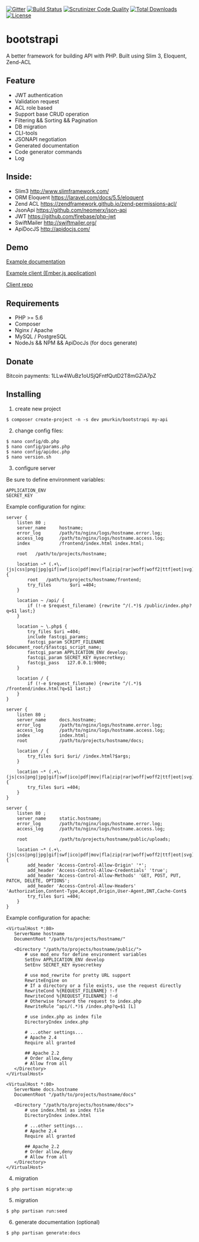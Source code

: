 [![Gitter](https://img.shields.io/gitter/room/nwjs/nw.js.svg)](https://gitter.im/bootstrapi/Lobby)
[![Build Status](https://travis-ci.org/kot13/bootstrapi.svg?branch=master)](https://travis-ci.org/kot13/bootstrapi)
[![Scrutinizer Code Quality](https://scrutinizer-ci.com/g/kot13/bootstrapi/badges/quality-score.png?b=master)](https://scrutinizer-ci.com/g/kot13/bootstrapi/?branch=master)
[![Total Downloads](https://poser.pugx.org/pmurkin/bootstrapi/downloads)](https://packagist.org/packages/pmurkin/bootstrapi)
[![License](https://poser.pugx.org/pmurkin/bootstrapi/license)](https://packagist.org/packages/pmurkin/bootstrapi)

# bootstrapi
A better framework for building API with PHP. Built using Slim 3, Eloquent, Zend-ACL

## Feature
* JWT authentication
* Validation request
* ACL role based
* Support base CRUD operation
* Filtering && Sorting && Pagination
* DB migration
* CLI-tools
* JSONAPI negotiation
* Generated documentation
* Code generator commands
* Log

## Inside:
* Slim3 http://www.slimframework.com/
* ORM Eloquent https://laravel.com/docs/5.5/eloquent
* Zend ACL https://zendframework.github.io/zend-permissions-acl/
* JsonApi https://github.com/neomerx/json-api
* JWT https://github.com/firebase/php-jwt
* SwiftMailer http://swiftmailer.org/
* ApiDocJS http://apidocjs.com/

## Demo
[Example documentation](http://docs.bootstrapi.demostage.ru/)

[Example client (Ember.js application)](http://bootstrapi.demostage.ru/)

[Client repo](https://github.com/kot13/bootstrapi-client)

## Requirements
* PHP >= 5.6
* Composer
* Nginx / Apache
* MySQL / PostgreSQL
* NodeJs && NPM && ApiDocJs (for docs generate)

## Donate
Bitcoin payments: 1LLw4WuBz1oUSjQFntfQutD2T8mGZiA7pZ

## Installing
1) create new project
```
$ composer create-project -n -s dev pmurkin/bootstrapi my-api
```

2) change config files:
```
$ nano config/db.php
$ nano config/params.php
$ nano config/apidoc.php
$ nano version.sh
```

3) configure server

Be sure to define environment variables:
```
APPLICATION_ENV
SECRET_KEY
```

Example configuration for nginx:
```
server {
    listen 80 ;
    server_name     hostname;
    error_log       /path/to/nginx/logs/hostname.error.log;
    access_log      /path/to/nginx/logs/hostname.access.log;
    index           /frontend/index.html index.html;

    root   /path/to/projects/hostname;

    location ~* (.+\.(js|css|png|jpg|gif|swf|ico|pdf|mov|fla|zip|rar|woff|woff2|ttf|eot|svg))$ {
        root   /path/to/projects/hostname/frontend;
        try_files       $uri =404;
    }

    location ~ /api/ {
        if (!-e $request_filename) {rewrite ^/(.*)$ /public/index.php?q=$1 last;}
    }

    location ~ \.php$ {
        try_files $uri =404;
        include fastcgi_params;
        fastcgi_param SCRIPT_FILENAME $document_root/$fastcgi_script_name;
        fastcgi_param APPLICATION_ENV develop;
        fastcgi_param SECRET_KEY mysecretkey;
        fastcgi_pass   127.0.0.1:9000;
    }

    location / {
        if (!-e $request_filename) {rewrite ^/(.*)$ /frontend/index.html?q=$1 last;}
    }
}

server {
    listen 80 ;
    server_name     docs.hostname;
    error_log       /path/to/nginx/logs/hostname.error.log;
    access_log      /path/to/nginx/logs/hostname.access.log;
    index           index.html;
    root            /path/to/projects/hostname/docs;

    location / {
        try_files $uri $uri/ /index.html?$args;
    }

    location ~* (.+\.(js|css|png|jpg|gif|swf|ico|pdf|mov|fla|zip|rar|woff|woff2|ttf|eot|svg))$ {
        try_files $uri =404;
    }
}

server {
    listen 80 ;
    server_name     static.hostname;
    error_log       /path/to/nginx/logs/hostname.error.log;
    access_log      /path/to/nginx/logs/hostname.access.log;

    root            /path/to/projects/hostname/public/uploads;

    location ~* (.+\.(js|css|png|jpg|gif|swf|ico|pdf|mov|fla|zip|rar|woff|woff2|ttf|eot|svg))$ {
        add_header 'Access-Control-Allow-Origin' '*';
        add_header 'Access-Control-Allow-Credentials' 'true';
        add_header 'Access-Control-Allow-Methods' 'GET, POST, PUT, PATCH, DELETE, OPTIONS';
        add_header 'Access-Control-Allow-Headers' 'Authorization,Content-Type,Accept,Origin,User-Agent,DNT,Cache-Cont$
        try_files $uri =404;
    }
}
```

Example configuration for apache:
```
<VirtualHost *:80>
   ServerName hostname
   DocumentRoot "/path/to/projects/hostname/"

   <Directory "/path/to/projects/hostname/public/">
       # use mod_env for define environment variables
       SetEnv APPLICATION_ENV develop
       SetEnv SECRET_KEY mysecretkey
   
       # use mod_rewrite for pretty URL support
       RewriteEngine on
       # If a directory or a file exists, use the request directly
       RewriteCond %{REQUEST_FILENAME} !-f
       RewriteCond %{REQUEST_FILENAME} !-d
       # Otherwise forward the request to index.php
       RewriteRule ^api/(.*)$ /index.php?q=$1 [L]

       # use index.php as index file
       DirectoryIndex index.php

       # ...other settings...
       # Apache 2.4
       Require all granted

       ## Apache 2.2
       # Order allow,deny
       # Allow from all
   </Directory>
</VirtualHost>

<VirtualHost *:80>
   ServerName docs.hostname
   DocumentRoot "/path/to/projects/hostname/docs"

   <Directory "/path/to/projects/hostname/docs">
       # use index.html as index file
       DirectoryIndex index.html

       # ...other settings...
       # Apache 2.4
       Require all granted

       ## Apache 2.2
       # Order allow,deny
       # Allow from all
   </Directory>
</VirtualHost>
```

4) migration
```
$ php partisan migrate:up
```

5) migration
```
$ php partisan run:seed
```

6) generate documentation (optional)
```
$ php partisan generate:docs
```
